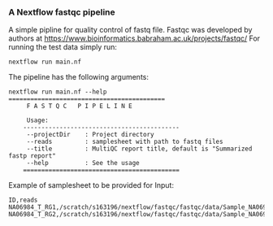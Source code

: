 ### **A Nextflow fastqc pipeline**
A simple pipline for quality control of fastq file. Fastqc was developed by authors at https://www.bioinformatics.babraham.ac.uk/projects/fastqc/ 
For running the test data simply run:
```
nextflow run main.nf

```
The pipeline has the following arguments:
```
nextflow run main.nf --help
===========================================
     F A S T Q C   P I P E L I N E

     Usage:
    -------------------------------------------
     --projectDir    : Project directory
     --reads         : samplesheet with path to fastq files
     --title         : MultiQC report title, default is "Summarized fastp report"
     --help          : See the usage
    ===========================================

```
Example of samplesheet to be provided for Input:
```
ID,reads
NA06984_T_RG1,/scratch/s163196/nextflow/fastqc/fastqc/data/Sample_NA06984_T_RG1/
NA06984_T_RG2,/scratch/s163196/nextflow/fastqc/fastqc/data/Sample_NA06984_T_RG2/
```
